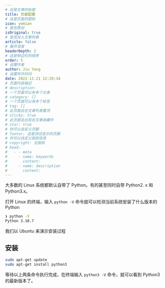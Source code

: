 ```yaml
---
# 这是文章的标题
title: 页面配置
# 这是页面的图标
icon: yemian
# 是否原创
isOriginal: true
# 是否加入文章列表
article: false
# 展开深度
headerDepth: 2
# 这是侧边栏的顺序
order: 5
# 设置作者
author: Jiu Yang
# 设置写作时间
date: 2022-11-21 12:29:34
# 页面内容描述
# description: 
# 一个页面可以有多个分类
# category: []
# 一个页面可以有多个标签
# tag: []
# 此页面会在文章列表置顶
# sticky: true
# 此页面会出现在文章收藏中
# star: true
# 你可以自定义页脚
# footer: 这是测试显示的页脚
# 你可以自定义版权信息
# copyright: 无版权
# head:
#   - - meta
#     - name: keywords
#       content: 
#     - name: description
#       content: 
---
```


大多数的 Linux 系统都默认自带了 Python。有的甚至同时自带 Python2. x 和 Python3.x。

打开 Linux 的终端，输入 `python -V` 命令就可以检测当前系统安装了什么版本的 Python

```bash
❯ python -V
Python 3.10.7
```

我们以 Ubuntu  来演示安装过程

## 安装

```bash
sudo apt-get update
sudo apt-get install python3
```

等待以上两条命令执行完成，在终端输入 `python3 -V` 命令，就可以看到 Python3 的最新版本了。